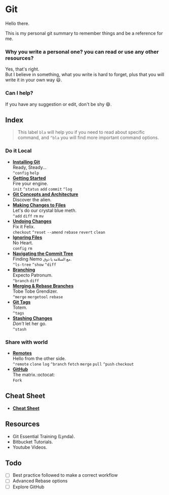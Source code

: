 # Git
Hello there.

This is my personal git summary to remember things and be a reference for me.

### Why you write a personal one? you can read or use any other resources?
Yes, that's right. <br>
But I believe in something, what you write is hard to forget, plus that you will write it in your own way :smiley:.

### Can I help?
If you have any suggestion or edit, don't be shy :smile:.

## Index
> This label <code>bla</code> will help you if you need to read about specific command, and <code>^bla</code> you will find more important command options.

### Do it Local
* **[Installing Git](./docs/1-installing-git.md)** <br>
Ready, Steady... <br>
<code>^config</code> <code>help</code>
* **[Getting Started](./docs/2-getting-started.md)** <br>
Fire your engine. <br>
<code>init</code> <code>^status</code> <code>add</code> <code>commit</code> <code>^log</code>
* **[Git Concepts and Architecture](./docs/3-git-concepts-and-architecture.md)** <br>
Discover the alien.
* **[Making Changes to Files](./docs/4-making-changes-to-files.md)** <br>
Let's do our crystal blue meth. <br>
<code>^add</code> <code>diff</code> <code>rm</code> <code>mv</code>
* **[Undoing Changes](./docs/5-undoing-changes.md)** <br>
Fix it Felix. <br>
<code>checkout</code> <code>^reset</code> <code>--amend</code> <code>rebase</code> <code>revert</code> <code>clean</code>
* **[Ignoring Files](./docs/6-ignoring-files.md)** <br>
No Heart. <br>
<code>config</code> <code>rm</code>
* **[Navigating the Commit Tree](./docs/7-navigating-the-commit-tree.md)** <br>
Finding Nemo <small>مع السلامة يا ذوق</small>. <br>
<code>^ls-tree</code> <code>^show</code> <code>^diff</code>
* **[Branching](./docs/8-branching.md)** <br>
Expecto Patronum. <br>
<code>^branch</code> <code>diff</code>
* **[Merging & Rebase Branches](./docs/9-merging-rebase-branches.md)** <br>
Tobe Tobe Grendizer. <br>
<code>^merge</code> <code>mergetool</code> <code>rebase</code>
* **[Git Tags](./docs/10-git-tags.md)** <br>
Totem. <br>
<code>^tags</code>
* **[Stashing Changes](./docs/11-stashing-changes.md)** <br>
<em>Don't</em> let her go. <br>
<code>^stash</code>

### Share with world
* **[Remotes](./docs/12-remotes.md)** <br>
Hello from the other side. <br>
<code>^remote</code> <code>clone</code> <code>log</code> <code>^branch</code> <code>fetch</code> <code>merge</code> <code>pull</code> <code>^push</code> <code>checkout</code>
* **[GitHub](./docs/13-github.md)** <br>
The matrix.:octocat:<br>
<code>Fork</code>

## Cheat Sheet
* **[Cheat Sheet](./docs/cheat-sheet.md)** <br>

## Resources
* Git Essential Training (Lynda).
* Bitbucket Tutorials.
* Youtube Videos.

## Todo
- [ ] Best practice followed to make a correct workflow
- [ ] Advanced Rebase options
- [ ] Explore GitHub
